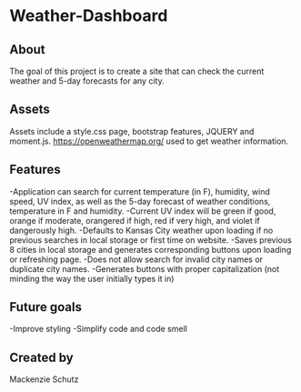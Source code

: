 # Weather-Dashboard

## About

The goal of this project is to create a site that can check the current weather and 5-day forecasts for any city. 

## Assets

Assets include a style.css page, bootstrap features, JQUERY and moment.js.
https://openweathermap.org/ used to get weather information. 

## Features

-Application can search for current temperature (in F), humidity, wind speed, UV index, as well as the 5-day forecast of weather conditions, temperature in F and humidity. 
-Current UV index will be green if good, orange if moderate, orangered if high, red if very high, and violet if dangerously high.
-Defaults to Kansas City weather upon loading if no previous searches in local storage or first time on website.
-Saves previous 8 cities in local storage and generates corresponding buttons upon loading or refreshing page. 
-Does not allow search for invalid city names or duplicate city names.
-Generates buttons with proper capitalization (not minding the way the user initially types it in)



## Future goals

-Improve styling
-Simplify code and code smell


## Created by

Mackenzie Schutz